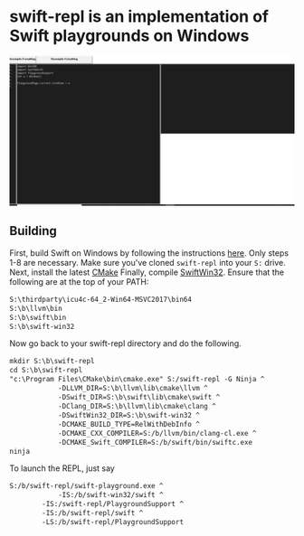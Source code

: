 # swift-repl is an implementation of Swift playgrounds on Windows
![](swift-playground.gif)
## Building
First, build Swift on Windows by following the instructions [here](https://github.com/apple/swift/blob/master/docs/WindowsBuild.md). Only steps 1-8 are necessary.
Make sure you've cloned `swift-repl` into your `S:` drive. 
Next, install the latest [CMake](https://cmake.org/download/)
Finally, compile [SwiftWin32](https://github.com/compnerd/swift-win32).
Ensure that the following are at the top of your PATH:
```
S:\thirdparty\icu4c-64_2-Win64-MSVC2017\bin64
S:\b\llvm\bin
S:\b\swift\bin
S:\b\swift-win32
```
Now go back to your swift-repl directory and do the following.
```
mkdir S:\b\swift-repl
cd S:\b\swift-repl
"c:\Program Files\CMake\bin\cmake.exe" S:/swift-repl -G Ninja ^
            -DLLVM_DIR=S:\b\llvm\lib\cmake\llvm ^
            -DSwift_DIR=S:\b\swift\lib\cmake\swift ^
            -DClang_DIR=S:\b\llvm\lib\cmake\clang ^
            -DSwiftWin32_DIR=S:\b\swift-win32 ^
            -DCMAKE_BUILD_TYPE=RelWithDebInfo ^
            -DCMAKE_CXX_COMPILER=S:/b/llvm/bin/clang-cl.exe ^
            -DCMAKE_Swift_COMPILER=S:/b/swift/bin/swiftc.exe
ninja
```

To launch the REPL, just say
```
S:/b/swift-repl/swift-playground.exe ^
            -IS:/b/swift-win32/swift ^
	    -IS:/swift-repl/PlaygroundSupport ^
	    -IS:/b/swift-repl/swift ^
	    -LS:/b/swift-repl/PlaygroundSupport
```

